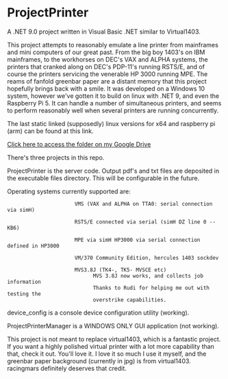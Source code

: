# ProjectPrinter

A .NET 9.0 project written in Visual Basic .NET similar to Virtual1403.

This project attempts to reasonably emulate a line printer from mainframes and mini computers
of our great past.  From the big boy 1403's on IBM mainframes, to the workhorses on DEC's
VAX and ALPHA systems, the printers that cranked along on DEC's PDP-11's running RSTS/E,
and of course the printers servicing the venerable HP 3000 running MPE.  The reams of
fanfold greenbar paper are a distant memory that this project hopefully brings back with
a smile.  It was developed on a Windows 10 system, however we've gotten it to build on
linux with .NET 9, and even the Raspberry Pi 5.  It can handle a number of simultaneous 
printers, and seems to perform reasonably well when several printers are running concurrently.

The last static linked (supposedly) linux versions for x64 and raspberry pi (arm)
can be found at this link.

[Click here to access the folder on my Google Drive](https://drive.google.com/drive/folders/1-aCWr1JMhf7zmtW9EJ3QdICv3WfYTBh0?usp=sharing)


There's three projects in this repo.  

ProjectPrinter is the server code.  Output pdf's and txt files are deposited in the
executable files directory.  This will be configurable in the future.

  Operating systems currently supported are:
                          
                          VMS (VAX and ALPHA on TTA0: serial connection via simH)
  
                          RSTS/E connected via serial (simH DZ line 0 -- KB6)

                          MPE via simH HP3000 via serial connection defined in HP3000

                          VM/370 Community Edition, hercules 1403 sockdev

                          MVS3.8J (TK4-, TK5- MVSCE etc)
                                MVS 3.8J now works, and collects job information
                                Thanks to Rudi for helping me out with testing the
                                overstrike capabilities.

device_config is a console device configuration utility (working).

ProjectPrinterManager is a WINDOWS ONLY GUI application (not working).

This project is not meant to replace virtual1403, which is a fantastic project.  If you want a highly 
polished virtual printer with a lot more capability than that, check it out.  You'll love it.  I love it
so much I use it myself, and the greenbar paper background (currently in jpg) is from virtual1403.
racingmars definitely deserves that credit.  
